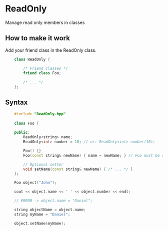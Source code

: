 # ReadOnly
Manage read only members in classes

How to make it work
------
Add your friend class in the ReadOnly class.  
```C++
	class ReadOnly {

		/* Friend classes */
		friend class Foo;
	
		/* ... */
	};
```

Syntax
------
```C++
	#include "ReadOnly.hpp"
	
	class Foo {
	
	public:
		ReadOnly<string> name;
		ReadOnly<int> number = 10; // or: ReadOnly<int> number(10);

		Foo() {}
		Foo(const string& newName) { name = newName; } // Foo must be a friend class of ReadOnly

		// Optional setter
		void setName(const string& newName) { /* ... */ }
	};

	Foo object("John");

	cout << object.name << ' ' << object.number << endl;

	// ERROR -> object.name = "Daniel";

	string objectName = object.name;
	string myName = "Daniel";

	object.setName(myName);

```
